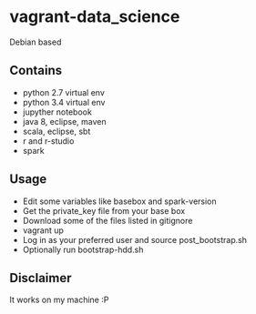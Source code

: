 # vagrant-data_science

Debian based

## Contains

* python 2.7 virtual env
* python 3.4 virtual env
* jupyther notebook
* java 8, eclipse, maven
* scala, eclipse, sbt
* r and r-studio
* spark

## Usage

* Edit some variables like basebox and spark-version
* Get the private_key file from your base box
* Download some of the files listed in gitignore
* vagrant up
* Log in as your preferred user and source post_bootstrap.sh
* Optionally run bootstrap-hdd.sh

## Disclaimer

It works on my machine :P
